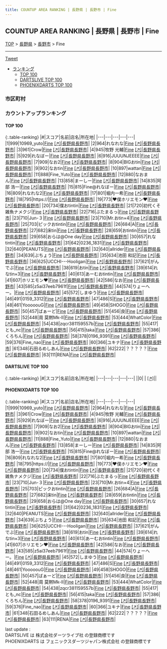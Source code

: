 ```yaml
---
title: COUNTUP AREA RANKING | 長野県 | 長野市 | Fine
---
```

## COUNTUP AREA RANKING | 長野県 | 長野市 | Fine

[TOP](/darts/rank/) > [長野県](/darts/rank/長野県/) > [長野市](/darts/rank/長野県/長野市/) > Fine

___

<a href="https://twitter.com/share?ref_src=twsrc%5Etfw" data-text="COUNTUP AREA RANKING | 長野県長野市Fine" class="twitter-share-button" data-hashtags="DARTSLIVE,PHOENIXDARTS,darts,ダーツ" data-show-count="false">Tweet</a>

* [ランキング](#カウントアップランキング)
    * [TOP 100](#top-100)
    * [DARTSLIVE TOP 100](#dartslive-top-100)
    * [PHOENIXDARTS TOP 100](#phoenixdarts-top-100)

### 市区町村

<ul>

</ul>

### カウントアップランキング

#### TOP 100



{:.table-ranking}
|#|スコア|名前|店名|所在地|
|---|---|---|---|---|
|1|999|<span class="rank-name-pd">10969_yuto</span>|<a href="/darts/rank/shops/78303.html">Fine</a> <a href="https://vs.phoenixdarts.com/jp/shop/shopDetailInfo/s_78303?s_seq=78303">[↗]</a>|<a href="/darts/rank/長野県/長野市">長野県長野市</a>|
|2|964|<span class="rank-name-pd">れなれな</span>|<a href="/darts/rank/shops/78303.html">Fine</a> <a href="https://vs.phoenixdarts.com/jp/shop/shopDetailInfo/s_78303?s_seq=78303">[↗]</a>|<a href="/darts/rank/長野県/長野市">長野県長野市</a>|
|3|961|<span class="rank-name-pd">Crow</span>|<a href="/darts/rank/shops/78303.html">Fine</a> <a href="https://vs.phoenixdarts.com/jp/shop/shopDetailInfo/s_78303?s_seq=78303">[↗]</a>|<a href="/darts/rank/長野県/長野市">長野県長野市</a>|
|4|945|<span class="rank-name-pd"><span class="pro-icon-pd"></span>牧野 光輔</span>|<a href="/darts/rank/shops/78303.html">Fine</a> <a href="https://vs.phoenixdarts.com/jp/shop/shopDetailInfo/s_78303?s_seq=78303">[↗]</a>|<a href="/darts/rank/長野県/長野市">長野県長野市</a>|
|5|929|<span class="rank-name-pd">れなぼー</span>|<a href="/darts/rank/shops/78303.html">Fine</a> <a href="https://vs.phoenixdarts.com/jp/shop/shopDetailInfo/s_78303?s_seq=78303">[↗]</a>|<a href="/darts/rank/長野県/長野市">長野県長野市</a>|
|6|916|<span class="rank-name-pd">JUUUNJEEEE</span>|<a href="/darts/rank/shops/78303.html">Fine</a> <a href="https://vs.phoenixdarts.com/jp/shop/shopDetailInfo/s_78303?s_seq=78303">[↗]</a>|<a href="/darts/rank/長野県/長野市">長野県長野市</a>|
|7|909|<span class="rank-name-pd">なお2</span>|<a href="/darts/rank/shops/78303.html">Fine</a> <a href="https://vs.phoenixdarts.com/jp/shop/shopDetailInfo/s_78303?s_seq=78303">[↗]</a>|<a href="/darts/rank/長野県/長野市">長野県長野市</a>|
|8|904|<span class="rank-name-pd">BIGおtin</span>|<a href="/darts/rank/shops/78303.html">Fine</a> <a href="https://vs.phoenixdarts.com/jp/shop/shopDetailInfo/s_78303?s_seq=78303">[↗]</a>|<a href="/darts/rank/長野県/長野市">長野県長野市</a>|
|9|902|<span class="rank-name-pd">なおtin</span>|<a href="/darts/rank/shops/78303.html">Fine</a> <a href="https://vs.phoenixdarts.com/jp/shop/shopDetailInfo/s_78303?s_seq=78303">[↗]</a>|<a href="/darts/rank/長野県/長野市">長野県長野市</a>|
|10|897|<span class="rank-name-pd">wattan</span>|<a href="/darts/rank/shops/78303.html">Fine</a> <a href="https://vs.phoenixdarts.com/jp/shop/shopDetailInfo/s_78303?s_seq=78303">[↗]</a>|<a href="/darts/rank/長野県/長野市">長野県長野市</a>|
|11|888|<span class="rank-name-pd">Fine_Yuto</span>|<a href="/darts/rank/shops/78303.html">Fine</a> <a href="https://vs.phoenixdarts.com/jp/shop/shopDetailInfo/s_78303?s_seq=78303">[↗]</a>|<a href="/darts/rank/長野県/長野市">長野県長野市</a>|
|12|880|<span class="rank-name-pd">なおまん</span>|<a href="/darts/rank/shops/78303.html">Fine</a> <a href="https://vs.phoenixdarts.com/jp/shop/shopDetailInfo/s_78303?s_seq=78303">[↗]</a>|<a href="/darts/rank/長野県/長野市">長野県長野市</a>|
|13|858|<span class="rank-name-pd">まーしー</span>|<a href="/darts/rank/shops/78303.html">Fine</a> <a href="https://vs.phoenixdarts.com/jp/shop/shopDetailInfo/s_78303?s_seq=78303">[↗]</a>|<a href="/darts/rank/長野県/長野市">長野県長野市</a>|
|14|835|<span class="rank-name-pd">阿部 浩一</span>|<a href="/darts/rank/shops/78303.html">Fine</a> <a href="https://vs.phoenixdarts.com/jp/shop/shopDetailInfo/s_78303?s_seq=78303">[↗]</a>|<a href="/darts/rank/長野県/長野市">長野県長野市</a>|
|15|815|<span class="rank-name-pd">Fine@れなぼー</span>|<a href="/darts/rank/shops/78303.html">Fine</a> <a href="https://vs.phoenixdarts.com/jp/shop/shopDetailInfo/s_78303?s_seq=78303">[↗]</a>|<a href="/darts/rank/長野県/長野市">長野県長野市</a>|
|16|809|<span class="rank-name-pd">れなれな2</span>|<a href="/darts/rank/shops/78303.html">Fine</a> <a href="https://vs.phoenixdarts.com/jp/shop/shopDetailInfo/s_78303?s_seq=78303">[↗]</a>|<a href="/darts/rank/長野県/長野市">長野県長野市</a>|
|17|801|<span class="rank-name-pd">堀内一希</span>|<a href="/darts/rank/shops/78303.html">Fine</a> <a href="https://vs.phoenixdarts.com/jp/shop/shopDetailInfo/s_78303?s_seq=78303">[↗]</a>|<a href="/darts/rank/長野県/長野市">長野県長野市</a>|
|18|795|<span class="rank-name-pd">https://</span>|<a href="/darts/rank/shops/78303.html">Fine</a> <a href="https://vs.phoenixdarts.com/jp/shop/shopDetailInfo/s_78303?s_seq=78303">[↗]</a>|<a href="/darts/rank/長野県/長野市">長野県長野市</a>|
|19|773|<span class="rank-name-pd">❤︎僕ホリエモン❤︎</span>|<a href="/darts/rank/shops/78303.html">Fine</a> <a href="https://vs.phoenixdarts.com/jp/shop/shopDetailInfo/s_78303?s_seq=78303">[↗]</a>|<a href="/darts/rank/長野県/長野市">長野県長野市</a>|
|20|734|<span class="rank-name-pd">僕おtintin</span>|<a href="/darts/rank/shops/78303.html">Fine</a> <a href="https://vs.phoenixdarts.com/jp/shop/shopDetailInfo/s_78303?s_seq=78303">[↗]</a>|<a href="/darts/rank/長野県/長野市">長野県長野市</a>|
|21|720|<span class="rank-name-pd">初代くそ雑魚ナメクジ</span>|<a href="/darts/rank/shops/78303.html">Fine</a> <a href="https://vs.phoenixdarts.com/jp/shop/shopDetailInfo/s_78303?s_seq=78303">[↗]</a>|<a href="/darts/rank/長野県/長野市">長野県長野市</a>|
|22|716|<span class="rank-name-pd">ぶたまるっ</span>|<a href="/darts/rank/shops/78303.html">Fine</a> <a href="https://vs.phoenixdarts.com/jp/shop/shopDetailInfo/s_78303?s_seq=78303">[↗]</a>|<a href="/darts/rank/長野県/長野市">長野県長野市</a>|
|23|710|<span class="rank-name-pd">Jun-３</span>|<a href="/darts/rank/shops/78303.html">Fine</a> <a href="https://vs.phoenixdarts.com/jp/shop/shopDetailInfo/s_78303?s_seq=78303">[↗]</a>|<a href="/darts/rank/長野県/長野市">長野県長野市</a>|
|23|710|<span class="rank-name-pd">Mr.おtin×4</span>|<a href="/darts/rank/shops/78303.html">Fine</a> <a href="https://vs.phoenixdarts.com/jp/shop/shopDetailInfo/s_78303?s_seq=78303">[↗]</a>|<a href="/darts/rank/長野県/長野市">長野県長野市</a>|
|25|703|<span class="rank-name-pd">ピックおtintin</span>|<a href="/darts/rank/shops/78303.html">Fine</a> <a href="https://vs.phoenixdarts.com/jp/shop/shopDetailInfo/s_78303?s_seq=78303">[↗]</a>|<a href="/darts/rank/長野県/長野市">長野県長野市</a>|
|26|684|<span class="rank-name-pd">A</span>|<a href="/darts/rank/shops/78303.html">Fine</a> <a href="https://vs.phoenixdarts.com/jp/shop/shopDetailInfo/s_78303?s_seq=78303">[↗]</a>|<a href="/darts/rank/長野県/長野市">長野県長野市</a>|
|27|682|<span class="rank-name-pd">床tin</span>|<a href="/darts/rank/shops/78303.html">Fine</a> <a href="https://vs.phoenixdarts.com/jp/shop/shopDetailInfo/s_78303?s_seq=78303">[↗]</a>|<a href="/darts/rank/長野県/長野市">長野県長野市</a>|
|28|659|<span class="rank-name-pd">おtintin</span>|<a href="/darts/rank/shops/78303.html">Fine</a> <a href="https://vs.phoenixdarts.com/jp/shop/shopDetailInfo/s_78303?s_seq=78303">[↗]</a>|<a href="/darts/rank/長野県/長野市">長野県長野市</a>|
|29|658|<span class="rank-name-pd">おらは@One day</span>|<a href="/darts/rank/shops/78303.html">Fine</a> <a href="https://vs.phoenixdarts.com/jp/shop/shopDetailInfo/s_78303?s_seq=78303">[↗]</a>|<a href="/darts/rank/長野県/長野市">長野県長野市</a>|
|30|657|<span class="rank-name-pd">れなtintin</span>|<a href="/darts/rank/shops/78303.html">Fine</a> <a href="https://vs.phoenixdarts.com/jp/shop/shopDetailInfo/s_78303?s_seq=78303">[↗]</a>|<a href="/darts/rank/長野県/長野市">長野県長野市</a>|
|31|642|<span class="rank-name-pd">0236_1831</span>|<a href="/darts/rank/shops/78303.html">Fine</a> <a href="https://vs.phoenixdarts.com/jp/shop/shopDetailInfo/s_78303?s_seq=78303">[↗]</a>|<a href="/darts/rank/長野県/長野市">長野県長野市</a>|
|32|640|<span class="rank-name-pd">PEANUTS</span>|<a href="/darts/rank/shops/78303.html">Fine</a> <a href="https://vs.phoenixdarts.com/jp/shop/shopDetailInfo/s_78303?s_seq=78303">[↗]</a>|<a href="/darts/rank/長野県/長野市">長野県長野市</a>|
|32|640|<span class="rank-name-pd">allrider</span>|<a href="/darts/rank/shops/78303.html">Fine</a> <a href="https://vs.phoenixdarts.com/jp/shop/shopDetailInfo/s_78303?s_seq=78303">[↗]</a>|<a href="/darts/rank/長野県/長野市">長野県長野市</a>|
|34|639|<span class="rank-name-pd">ぶちょう</span>|<a href="/darts/rank/shops/78303.html">Fine</a> <a href="https://vs.phoenixdarts.com/jp/shop/shopDetailInfo/s_78303?s_seq=78303">[↗]</a>|<a href="/darts/rank/長野県/長野市">長野県長野市</a>|
|35|634|<span class="rank-name-pd"><span class="pro-icon-pd"></span>池田 和記</span>|<a href="/darts/rank/shops/78303.html">Fine</a> <a href="https://vs.phoenixdarts.com/jp/shop/shopDetailInfo/s_78303?s_seq=78303">[↗]</a>|<a href="/darts/rank/長野県/長野市">長野県長野市</a>|
|36|625|<span class="rank-name-pd">UCCHI---Hooligan</span>|<a href="/darts/rank/shops/78303.html">Fine</a> <a href="https://vs.phoenixdarts.com/jp/shop/shopDetailInfo/s_78303?s_seq=78303">[↗]</a>|<a href="/darts/rank/長野県/長野市">長野県長野市</a>|
|37|621|<span class="rank-name-pd">がんでぶ</span>|<a href="/darts/rank/shops/78303.html">Fine</a> <a href="https://vs.phoenixdarts.com/jp/shop/shopDetailInfo/s_78303?s_seq=78303">[↗]</a>|<a href="/darts/rank/長野県/長野市">長野県長野市</a>|
|38|619|<span class="rank-name-pd">おtin</span>|<a href="/darts/rank/shops/78303.html">Fine</a> <a href="https://vs.phoenixdarts.com/jp/shop/shopDetailInfo/s_78303?s_seq=78303">[↗]</a>|<a href="/darts/rank/長野県/長野市">長野県長野市</a>|
|39|614|<span class="rank-name-pd">れなtin×3</span>|<a href="/darts/rank/shops/78303.html">Fine</a> <a href="https://vs.phoenixdarts.com/jp/shop/shopDetailInfo/s_78303?s_seq=78303">[↗]</a>|<a href="/darts/rank/長野県/長野市">長野県長野市</a>|
|40|613|<span class="rank-name-pd">あーむおtintin</span>|<a href="/darts/rank/shops/78303.html">Fine</a> <a href="https://vs.phoenixdarts.com/jp/shop/shopDetailInfo/s_78303?s_seq=78303">[↗]</a>|<a href="/darts/rank/長野県/長野市">長野県長野市</a>|
|41|607|<span class="rank-name-pd">ホリエモン❤︎</span>|<a href="/darts/rank/shops/78303.html">Fine</a> <a href="https://vs.phoenixdarts.com/jp/shop/shopDetailInfo/s_78303?s_seq=78303">[↗]</a>|<a href="/darts/rank/長野県/長野市">長野県長野市</a>|
|42|586|<span class="rank-name-pd">なお</span>|<a href="/darts/rank/shops/78303.html">Fine</a> <a href="https://vs.phoenixdarts.com/jp/shop/shopDetailInfo/s_78303?s_seq=78303">[↗]</a>|<a href="/darts/rank/長野県/長野市">長野県長野市</a>|
|43|585|<span class="rank-name-pd">z5ai37eeb7961f</span>|<a href="/darts/rank/shops/78303.html">Fine</a> <a href="https://vs.phoenixdarts.com/jp/shop/shopDetailInfo/s_78303?s_seq=78303">[↗]</a>|<a href="/darts/rank/長野県/長野市">長野県長野市</a>|
|44|574|<span class="rank-name-pd">りょーへー。</span>|<a href="/darts/rank/shops/78303.html">Fine</a> <a href="https://vs.phoenixdarts.com/jp/shop/shopDetailInfo/s_78303?s_seq=78303">[↗]</a>|<a href="/darts/rank/長野県/長野市">長野県長野市</a>|
|45|572|<span class="rank-name-pd">しまゆう</span>|<a href="/darts/rank/shops/78303.html">Fine</a> <a href="https://vs.phoenixdarts.com/jp/shop/shopDetailInfo/s_78303?s_seq=78303">[↗]</a>|<a href="/darts/rank/長野県/長野市">長野県長野市</a>|
|46|491|<span class="rank-name-pd">0159_3312</span>|<a href="/darts/rank/shops/78303.html">Fine</a> <a href="https://vs.phoenixdarts.com/jp/shop/shopDetailInfo/s_78303?s_seq=78303">[↗]</a>|<a href="/darts/rank/長野県/長野市">長野県長野市</a>|
|47|486|<span class="rank-name-pd">S</span>|<a href="/darts/rank/shops/78303.html">Fine</a> <a href="https://vs.phoenixdarts.com/jp/shop/shopDetailInfo/s_78303?s_seq=78303">[↗]</a>|<a href="/darts/rank/長野県/長野市">長野県長野市</a>|
|48|461|<span class="rank-name-pd">YooooouG</span>|<a href="/darts/rank/shops/78303.html">Fine</a> <a href="https://vs.phoenixdarts.com/jp/shop/shopDetailInfo/s_78303?s_seq=78303">[↗]</a>|<a href="/darts/rank/長野県/長野市">長野県長野市</a>|
|49|458|<span class="rank-name-pd">SHOGO</span>|<a href="/darts/rank/shops/78303.html">Fine</a> <a href="https://vs.phoenixdarts.com/jp/shop/shopDetailInfo/s_78303?s_seq=78303">[↗]</a>|<a href="/darts/rank/長野県/長野市">長野県長野市</a>|
|50|457|<span class="rank-name-pd">ばぁーど</span>|<a href="/darts/rank/shops/78303.html">Fine</a> <a href="https://vs.phoenixdarts.com/jp/shop/shopDetailInfo/s_78303?s_seq=78303">[↗]</a>|<a href="/darts/rank/長野県/長野市">長野県長野市</a>|
|51|456|<span class="rank-name-pd">良</span>|<a href="/darts/rank/shops/78303.html">Fine</a> <a href="https://vs.phoenixdarts.com/jp/shop/shopDetailInfo/s_78303?s_seq=78303">[↗]</a>|<a href="/darts/rank/長野県/長野市">長野県長野市</a>|
|52|448|<span class="rank-name-pd">周 莫黙Mk-Ⅱ</span>|<a href="/darts/rank/shops/78303.html">Fine</a> <a href="https://vs.phoenixdarts.com/jp/shop/shopDetailInfo/s_78303?s_seq=78303">[↗]</a>|<a href="/darts/rank/長野県/長野市">長野県長野市</a>|
|53|444|<span class="rank-name-pd">WhatColor</span>|<a href="/darts/rank/shops/78303.html">Fine</a> <a href="https://vs.phoenixdarts.com/jp/shop/shopDetailInfo/s_78303?s_seq=78303">[↗]</a>|<a href="/darts/rank/長野県/長野市">長野県長野市</a>|
|54|438|<span class="rank-name-pd">zqcr381159557b</span>|<a href="/darts/rank/shops/78303.html">Fine</a> <a href="https://vs.phoenixdarts.com/jp/shop/shopDetailInfo/s_78303?s_seq=78303">[↗]</a>|<a href="/darts/rank/長野県/長野市">長野県長野市</a>|
|55|417|<span class="rank-name-pd">とも_nc</span>|<a href="/darts/rank/shops/78303.html">Fine</a> <a href="https://vs.phoenixdarts.com/jp/shop/shopDetailInfo/s_78303?s_seq=78303">[↗]</a>|<a href="/darts/rank/長野県/長野市">長野県長野市</a>|
|56|415|<span class="rank-name-pd">taka</span>|<a href="/darts/rank/shops/78303.html">Fine</a> <a href="https://vs.phoenixdarts.com/jp/shop/shopDetailInfo/s_78303?s_seq=78303">[↗]</a>|<a href="/darts/rank/長野県/長野市">長野県長野市</a>|
|57|386|<span class="rank-name-pd">くろちん</span>|<a href="/darts/rank/shops/78303.html">Fine</a> <a href="https://vs.phoenixdarts.com/jp/shop/shopDetailInfo/s_78303?s_seq=78303">[↗]</a>|<a href="/darts/rank/長野県/長野市">長野県長野市</a>|
|58|378|<span class="rank-name-pd">0196_9391</span>|<a href="/darts/rank/shops/78303.html">Fine</a> <a href="https://vs.phoenixdarts.com/jp/shop/shopDetailInfo/s_78303?s_seq=78303">[↗]</a>|<a href="/darts/rank/長野県/長野市">長野県長野市</a>|
|59|376|<span class="rank-name-pd">Fine_nao</span>|<a href="/darts/rank/shops/78303.html">Fine</a> <a href="https://vs.phoenixdarts.com/jp/shop/shopDetailInfo/s_78303?s_seq=78303">[↗]</a>|<a href="/darts/rank/長野県/長野市">長野県長野市</a>|
|60|366|<span class="rank-name-pd">ユキナ</span>|<a href="/darts/rank/shops/78303.html">Fine</a> <a href="https://vs.phoenixdarts.com/jp/shop/shopDetailInfo/s_78303?s_seq=78303">[↗]</a>|<a href="/darts/rank/長野県/長野市">長野県長野市</a>|
|61|348|<span class="rank-name-pd">石田るめしあん</span>|<a href="/darts/rank/shops/78303.html">Fine</a> <a href="https://vs.phoenixdarts.com/jp/shop/shopDetailInfo/s_78303?s_seq=78303">[↗]</a>|<a href="/darts/rank/長野県/長野市">長野県長野市</a>|
|62|222|<span class="rank-name-pd">？？？？？</span>|<a href="/darts/rank/shops/78303.html">Fine</a> <a href="https://vs.phoenixdarts.com/jp/shop/shopDetailInfo/s_78303?s_seq=78303">[↗]</a>|<a href="/darts/rank/長野県/長野市">長野県長野市</a>|
|63|111|<span class="rank-name-pd">RENA</span>|<a href="/darts/rank/shops/78303.html">Fine</a> <a href="https://vs.phoenixdarts.com/jp/shop/shopDetailInfo/s_78303?s_seq=78303">[↗]</a>|<a href="/darts/rank/長野県/長野市">長野県長野市</a>|


#### DARTSLIVE TOP 100



{:.table-ranking}
|#|スコア|名前|店名|所在地|
|---|---|---|---|---|
||0|<span class="rank-name-dl"> </span>|<a href="/darts/rank/shops/.html"></a> <a href="">[↗]</a>|<a href="/darts/rank//"></a>|


#### PHOENIXDARTS TOP 100



{:.table-ranking}
|#|スコア|名前|店名|所在地|
|---|---|---|---|---|
|1|999|<span class="rank-name-pd">10969_yuto</span>|<a href="/darts/rank/shops/78303.html">Fine</a> <a href="https://vs.phoenixdarts.com/jp/shop/shopDetailInfo/s_78303?s_seq=78303">[↗]</a>|<a href="/darts/rank/長野県/長野市">長野県長野市</a>|
|2|964|<span class="rank-name-pd">れなれな</span>|<a href="/darts/rank/shops/78303.html">Fine</a> <a href="https://vs.phoenixdarts.com/jp/shop/shopDetailInfo/s_78303?s_seq=78303">[↗]</a>|<a href="/darts/rank/長野県/長野市">長野県長野市</a>|
|3|961|<span class="rank-name-pd">Crow</span>|<a href="/darts/rank/shops/78303.html">Fine</a> <a href="https://vs.phoenixdarts.com/jp/shop/shopDetailInfo/s_78303?s_seq=78303">[↗]</a>|<a href="/darts/rank/長野県/長野市">長野県長野市</a>|
|4|945|<span class="rank-name-pd"><span class="pro-icon-pd"></span>牧野 光輔</span>|<a href="/darts/rank/shops/78303.html">Fine</a> <a href="https://vs.phoenixdarts.com/jp/shop/shopDetailInfo/s_78303?s_seq=78303">[↗]</a>|<a href="/darts/rank/長野県/長野市">長野県長野市</a>|
|5|929|<span class="rank-name-pd">れなぼー</span>|<a href="/darts/rank/shops/78303.html">Fine</a> <a href="https://vs.phoenixdarts.com/jp/shop/shopDetailInfo/s_78303?s_seq=78303">[↗]</a>|<a href="/darts/rank/長野県/長野市">長野県長野市</a>|
|6|916|<span class="rank-name-pd">JUUUNJEEEE</span>|<a href="/darts/rank/shops/78303.html">Fine</a> <a href="https://vs.phoenixdarts.com/jp/shop/shopDetailInfo/s_78303?s_seq=78303">[↗]</a>|<a href="/darts/rank/長野県/長野市">長野県長野市</a>|
|7|909|<span class="rank-name-pd">なお2</span>|<a href="/darts/rank/shops/78303.html">Fine</a> <a href="https://vs.phoenixdarts.com/jp/shop/shopDetailInfo/s_78303?s_seq=78303">[↗]</a>|<a href="/darts/rank/長野県/長野市">長野県長野市</a>|
|8|904|<span class="rank-name-pd">BIGおtin</span>|<a href="/darts/rank/shops/78303.html">Fine</a> <a href="https://vs.phoenixdarts.com/jp/shop/shopDetailInfo/s_78303?s_seq=78303">[↗]</a>|<a href="/darts/rank/長野県/長野市">長野県長野市</a>|
|9|902|<span class="rank-name-pd">なおtin</span>|<a href="/darts/rank/shops/78303.html">Fine</a> <a href="https://vs.phoenixdarts.com/jp/shop/shopDetailInfo/s_78303?s_seq=78303">[↗]</a>|<a href="/darts/rank/長野県/長野市">長野県長野市</a>|
|10|897|<span class="rank-name-pd">wattan</span>|<a href="/darts/rank/shops/78303.html">Fine</a> <a href="https://vs.phoenixdarts.com/jp/shop/shopDetailInfo/s_78303?s_seq=78303">[↗]</a>|<a href="/darts/rank/長野県/長野市">長野県長野市</a>|
|11|888|<span class="rank-name-pd">Fine_Yuto</span>|<a href="/darts/rank/shops/78303.html">Fine</a> <a href="https://vs.phoenixdarts.com/jp/shop/shopDetailInfo/s_78303?s_seq=78303">[↗]</a>|<a href="/darts/rank/長野県/長野市">長野県長野市</a>|
|12|880|<span class="rank-name-pd">なおまん</span>|<a href="/darts/rank/shops/78303.html">Fine</a> <a href="https://vs.phoenixdarts.com/jp/shop/shopDetailInfo/s_78303?s_seq=78303">[↗]</a>|<a href="/darts/rank/長野県/長野市">長野県長野市</a>|
|13|858|<span class="rank-name-pd">まーしー</span>|<a href="/darts/rank/shops/78303.html">Fine</a> <a href="https://vs.phoenixdarts.com/jp/shop/shopDetailInfo/s_78303?s_seq=78303">[↗]</a>|<a href="/darts/rank/長野県/長野市">長野県長野市</a>|
|14|835|<span class="rank-name-pd">阿部 浩一</span>|<a href="/darts/rank/shops/78303.html">Fine</a> <a href="https://vs.phoenixdarts.com/jp/shop/shopDetailInfo/s_78303?s_seq=78303">[↗]</a>|<a href="/darts/rank/長野県/長野市">長野県長野市</a>|
|15|815|<span class="rank-name-pd">Fine@れなぼー</span>|<a href="/darts/rank/shops/78303.html">Fine</a> <a href="https://vs.phoenixdarts.com/jp/shop/shopDetailInfo/s_78303?s_seq=78303">[↗]</a>|<a href="/darts/rank/長野県/長野市">長野県長野市</a>|
|16|809|<span class="rank-name-pd">れなれな2</span>|<a href="/darts/rank/shops/78303.html">Fine</a> <a href="https://vs.phoenixdarts.com/jp/shop/shopDetailInfo/s_78303?s_seq=78303">[↗]</a>|<a href="/darts/rank/長野県/長野市">長野県長野市</a>|
|17|801|<span class="rank-name-pd">堀内一希</span>|<a href="/darts/rank/shops/78303.html">Fine</a> <a href="https://vs.phoenixdarts.com/jp/shop/shopDetailInfo/s_78303?s_seq=78303">[↗]</a>|<a href="/darts/rank/長野県/長野市">長野県長野市</a>|
|18|795|<span class="rank-name-pd">https://</span>|<a href="/darts/rank/shops/78303.html">Fine</a> <a href="https://vs.phoenixdarts.com/jp/shop/shopDetailInfo/s_78303?s_seq=78303">[↗]</a>|<a href="/darts/rank/長野県/長野市">長野県長野市</a>|
|19|773|<span class="rank-name-pd">❤︎僕ホリエモン❤︎</span>|<a href="/darts/rank/shops/78303.html">Fine</a> <a href="https://vs.phoenixdarts.com/jp/shop/shopDetailInfo/s_78303?s_seq=78303">[↗]</a>|<a href="/darts/rank/長野県/長野市">長野県長野市</a>|
|20|734|<span class="rank-name-pd">僕おtintin</span>|<a href="/darts/rank/shops/78303.html">Fine</a> <a href="https://vs.phoenixdarts.com/jp/shop/shopDetailInfo/s_78303?s_seq=78303">[↗]</a>|<a href="/darts/rank/長野県/長野市">長野県長野市</a>|
|21|720|<span class="rank-name-pd">初代くそ雑魚ナメクジ</span>|<a href="/darts/rank/shops/78303.html">Fine</a> <a href="https://vs.phoenixdarts.com/jp/shop/shopDetailInfo/s_78303?s_seq=78303">[↗]</a>|<a href="/darts/rank/長野県/長野市">長野県長野市</a>|
|22|716|<span class="rank-name-pd">ぶたまるっ</span>|<a href="/darts/rank/shops/78303.html">Fine</a> <a href="https://vs.phoenixdarts.com/jp/shop/shopDetailInfo/s_78303?s_seq=78303">[↗]</a>|<a href="/darts/rank/長野県/長野市">長野県長野市</a>|
|23|710|<span class="rank-name-pd">Jun-３</span>|<a href="/darts/rank/shops/78303.html">Fine</a> <a href="https://vs.phoenixdarts.com/jp/shop/shopDetailInfo/s_78303?s_seq=78303">[↗]</a>|<a href="/darts/rank/長野県/長野市">長野県長野市</a>|
|23|710|<span class="rank-name-pd">Mr.おtin×4</span>|<a href="/darts/rank/shops/78303.html">Fine</a> <a href="https://vs.phoenixdarts.com/jp/shop/shopDetailInfo/s_78303?s_seq=78303">[↗]</a>|<a href="/darts/rank/長野県/長野市">長野県長野市</a>|
|25|703|<span class="rank-name-pd">ピックおtintin</span>|<a href="/darts/rank/shops/78303.html">Fine</a> <a href="https://vs.phoenixdarts.com/jp/shop/shopDetailInfo/s_78303?s_seq=78303">[↗]</a>|<a href="/darts/rank/長野県/長野市">長野県長野市</a>|
|26|684|<span class="rank-name-pd">A</span>|<a href="/darts/rank/shops/78303.html">Fine</a> <a href="https://vs.phoenixdarts.com/jp/shop/shopDetailInfo/s_78303?s_seq=78303">[↗]</a>|<a href="/darts/rank/長野県/長野市">長野県長野市</a>|
|27|682|<span class="rank-name-pd">床tin</span>|<a href="/darts/rank/shops/78303.html">Fine</a> <a href="https://vs.phoenixdarts.com/jp/shop/shopDetailInfo/s_78303?s_seq=78303">[↗]</a>|<a href="/darts/rank/長野県/長野市">長野県長野市</a>|
|28|659|<span class="rank-name-pd">おtintin</span>|<a href="/darts/rank/shops/78303.html">Fine</a> <a href="https://vs.phoenixdarts.com/jp/shop/shopDetailInfo/s_78303?s_seq=78303">[↗]</a>|<a href="/darts/rank/長野県/長野市">長野県長野市</a>|
|29|658|<span class="rank-name-pd">おらは@One day</span>|<a href="/darts/rank/shops/78303.html">Fine</a> <a href="https://vs.phoenixdarts.com/jp/shop/shopDetailInfo/s_78303?s_seq=78303">[↗]</a>|<a href="/darts/rank/長野県/長野市">長野県長野市</a>|
|30|657|<span class="rank-name-pd">れなtintin</span>|<a href="/darts/rank/shops/78303.html">Fine</a> <a href="https://vs.phoenixdarts.com/jp/shop/shopDetailInfo/s_78303?s_seq=78303">[↗]</a>|<a href="/darts/rank/長野県/長野市">長野県長野市</a>|
|31|642|<span class="rank-name-pd">0236_1831</span>|<a href="/darts/rank/shops/78303.html">Fine</a> <a href="https://vs.phoenixdarts.com/jp/shop/shopDetailInfo/s_78303?s_seq=78303">[↗]</a>|<a href="/darts/rank/長野県/長野市">長野県長野市</a>|
|32|640|<span class="rank-name-pd">PEANUTS</span>|<a href="/darts/rank/shops/78303.html">Fine</a> <a href="https://vs.phoenixdarts.com/jp/shop/shopDetailInfo/s_78303?s_seq=78303">[↗]</a>|<a href="/darts/rank/長野県/長野市">長野県長野市</a>|
|32|640|<span class="rank-name-pd">allrider</span>|<a href="/darts/rank/shops/78303.html">Fine</a> <a href="https://vs.phoenixdarts.com/jp/shop/shopDetailInfo/s_78303?s_seq=78303">[↗]</a>|<a href="/darts/rank/長野県/長野市">長野県長野市</a>|
|34|639|<span class="rank-name-pd">ぶちょう</span>|<a href="/darts/rank/shops/78303.html">Fine</a> <a href="https://vs.phoenixdarts.com/jp/shop/shopDetailInfo/s_78303?s_seq=78303">[↗]</a>|<a href="/darts/rank/長野県/長野市">長野県長野市</a>|
|35|634|<span class="rank-name-pd"><span class="pro-icon-pd"></span>池田 和記</span>|<a href="/darts/rank/shops/78303.html">Fine</a> <a href="https://vs.phoenixdarts.com/jp/shop/shopDetailInfo/s_78303?s_seq=78303">[↗]</a>|<a href="/darts/rank/長野県/長野市">長野県長野市</a>|
|36|625|<span class="rank-name-pd">UCCHI---Hooligan</span>|<a href="/darts/rank/shops/78303.html">Fine</a> <a href="https://vs.phoenixdarts.com/jp/shop/shopDetailInfo/s_78303?s_seq=78303">[↗]</a>|<a href="/darts/rank/長野県/長野市">長野県長野市</a>|
|37|621|<span class="rank-name-pd">がんでぶ</span>|<a href="/darts/rank/shops/78303.html">Fine</a> <a href="https://vs.phoenixdarts.com/jp/shop/shopDetailInfo/s_78303?s_seq=78303">[↗]</a>|<a href="/darts/rank/長野県/長野市">長野県長野市</a>|
|38|619|<span class="rank-name-pd">おtin</span>|<a href="/darts/rank/shops/78303.html">Fine</a> <a href="https://vs.phoenixdarts.com/jp/shop/shopDetailInfo/s_78303?s_seq=78303">[↗]</a>|<a href="/darts/rank/長野県/長野市">長野県長野市</a>|
|39|614|<span class="rank-name-pd">れなtin×3</span>|<a href="/darts/rank/shops/78303.html">Fine</a> <a href="https://vs.phoenixdarts.com/jp/shop/shopDetailInfo/s_78303?s_seq=78303">[↗]</a>|<a href="/darts/rank/長野県/長野市">長野県長野市</a>|
|40|613|<span class="rank-name-pd">あーむおtintin</span>|<a href="/darts/rank/shops/78303.html">Fine</a> <a href="https://vs.phoenixdarts.com/jp/shop/shopDetailInfo/s_78303?s_seq=78303">[↗]</a>|<a href="/darts/rank/長野県/長野市">長野県長野市</a>|
|41|607|<span class="rank-name-pd">ホリエモン❤︎</span>|<a href="/darts/rank/shops/78303.html">Fine</a> <a href="https://vs.phoenixdarts.com/jp/shop/shopDetailInfo/s_78303?s_seq=78303">[↗]</a>|<a href="/darts/rank/長野県/長野市">長野県長野市</a>|
|42|586|<span class="rank-name-pd">なお</span>|<a href="/darts/rank/shops/78303.html">Fine</a> <a href="https://vs.phoenixdarts.com/jp/shop/shopDetailInfo/s_78303?s_seq=78303">[↗]</a>|<a href="/darts/rank/長野県/長野市">長野県長野市</a>|
|43|585|<span class="rank-name-pd">z5ai37eeb7961f</span>|<a href="/darts/rank/shops/78303.html">Fine</a> <a href="https://vs.phoenixdarts.com/jp/shop/shopDetailInfo/s_78303?s_seq=78303">[↗]</a>|<a href="/darts/rank/長野県/長野市">長野県長野市</a>|
|44|574|<span class="rank-name-pd">りょーへー。</span>|<a href="/darts/rank/shops/78303.html">Fine</a> <a href="https://vs.phoenixdarts.com/jp/shop/shopDetailInfo/s_78303?s_seq=78303">[↗]</a>|<a href="/darts/rank/長野県/長野市">長野県長野市</a>|
|45|572|<span class="rank-name-pd">しまゆう</span>|<a href="/darts/rank/shops/78303.html">Fine</a> <a href="https://vs.phoenixdarts.com/jp/shop/shopDetailInfo/s_78303?s_seq=78303">[↗]</a>|<a href="/darts/rank/長野県/長野市">長野県長野市</a>|
|46|491|<span class="rank-name-pd">0159_3312</span>|<a href="/darts/rank/shops/78303.html">Fine</a> <a href="https://vs.phoenixdarts.com/jp/shop/shopDetailInfo/s_78303?s_seq=78303">[↗]</a>|<a href="/darts/rank/長野県/長野市">長野県長野市</a>|
|47|486|<span class="rank-name-pd">S</span>|<a href="/darts/rank/shops/78303.html">Fine</a> <a href="https://vs.phoenixdarts.com/jp/shop/shopDetailInfo/s_78303?s_seq=78303">[↗]</a>|<a href="/darts/rank/長野県/長野市">長野県長野市</a>|
|48|461|<span class="rank-name-pd">YooooouG</span>|<a href="/darts/rank/shops/78303.html">Fine</a> <a href="https://vs.phoenixdarts.com/jp/shop/shopDetailInfo/s_78303?s_seq=78303">[↗]</a>|<a href="/darts/rank/長野県/長野市">長野県長野市</a>|
|49|458|<span class="rank-name-pd">SHOGO</span>|<a href="/darts/rank/shops/78303.html">Fine</a> <a href="https://vs.phoenixdarts.com/jp/shop/shopDetailInfo/s_78303?s_seq=78303">[↗]</a>|<a href="/darts/rank/長野県/長野市">長野県長野市</a>|
|50|457|<span class="rank-name-pd">ばぁーど</span>|<a href="/darts/rank/shops/78303.html">Fine</a> <a href="https://vs.phoenixdarts.com/jp/shop/shopDetailInfo/s_78303?s_seq=78303">[↗]</a>|<a href="/darts/rank/長野県/長野市">長野県長野市</a>|
|51|456|<span class="rank-name-pd">良</span>|<a href="/darts/rank/shops/78303.html">Fine</a> <a href="https://vs.phoenixdarts.com/jp/shop/shopDetailInfo/s_78303?s_seq=78303">[↗]</a>|<a href="/darts/rank/長野県/長野市">長野県長野市</a>|
|52|448|<span class="rank-name-pd">周 莫黙Mk-Ⅱ</span>|<a href="/darts/rank/shops/78303.html">Fine</a> <a href="https://vs.phoenixdarts.com/jp/shop/shopDetailInfo/s_78303?s_seq=78303">[↗]</a>|<a href="/darts/rank/長野県/長野市">長野県長野市</a>|
|53|444|<span class="rank-name-pd">WhatColor</span>|<a href="/darts/rank/shops/78303.html">Fine</a> <a href="https://vs.phoenixdarts.com/jp/shop/shopDetailInfo/s_78303?s_seq=78303">[↗]</a>|<a href="/darts/rank/長野県/長野市">長野県長野市</a>|
|54|438|<span class="rank-name-pd">zqcr381159557b</span>|<a href="/darts/rank/shops/78303.html">Fine</a> <a href="https://vs.phoenixdarts.com/jp/shop/shopDetailInfo/s_78303?s_seq=78303">[↗]</a>|<a href="/darts/rank/長野県/長野市">長野県長野市</a>|
|55|417|<span class="rank-name-pd">とも_nc</span>|<a href="/darts/rank/shops/78303.html">Fine</a> <a href="https://vs.phoenixdarts.com/jp/shop/shopDetailInfo/s_78303?s_seq=78303">[↗]</a>|<a href="/darts/rank/長野県/長野市">長野県長野市</a>|
|56|415|<span class="rank-name-pd">taka</span>|<a href="/darts/rank/shops/78303.html">Fine</a> <a href="https://vs.phoenixdarts.com/jp/shop/shopDetailInfo/s_78303?s_seq=78303">[↗]</a>|<a href="/darts/rank/長野県/長野市">長野県長野市</a>|
|57|386|<span class="rank-name-pd">くろちん</span>|<a href="/darts/rank/shops/78303.html">Fine</a> <a href="https://vs.phoenixdarts.com/jp/shop/shopDetailInfo/s_78303?s_seq=78303">[↗]</a>|<a href="/darts/rank/長野県/長野市">長野県長野市</a>|
|58|378|<span class="rank-name-pd">0196_9391</span>|<a href="/darts/rank/shops/78303.html">Fine</a> <a href="https://vs.phoenixdarts.com/jp/shop/shopDetailInfo/s_78303?s_seq=78303">[↗]</a>|<a href="/darts/rank/長野県/長野市">長野県長野市</a>|
|59|376|<span class="rank-name-pd">Fine_nao</span>|<a href="/darts/rank/shops/78303.html">Fine</a> <a href="https://vs.phoenixdarts.com/jp/shop/shopDetailInfo/s_78303?s_seq=78303">[↗]</a>|<a href="/darts/rank/長野県/長野市">長野県長野市</a>|
|60|366|<span class="rank-name-pd">ユキナ</span>|<a href="/darts/rank/shops/78303.html">Fine</a> <a href="https://vs.phoenixdarts.com/jp/shop/shopDetailInfo/s_78303?s_seq=78303">[↗]</a>|<a href="/darts/rank/長野県/長野市">長野県長野市</a>|
|61|348|<span class="rank-name-pd">石田るめしあん</span>|<a href="/darts/rank/shops/78303.html">Fine</a> <a href="https://vs.phoenixdarts.com/jp/shop/shopDetailInfo/s_78303?s_seq=78303">[↗]</a>|<a href="/darts/rank/長野県/長野市">長野県長野市</a>|
|62|222|<span class="rank-name-pd">？？？？？</span>|<a href="/darts/rank/shops/78303.html">Fine</a> <a href="https://vs.phoenixdarts.com/jp/shop/shopDetailInfo/s_78303?s_seq=78303">[↗]</a>|<a href="/darts/rank/長野県/長野市">長野県長野市</a>|
|63|111|<span class="rank-name-pd">RENA</span>|<a href="/darts/rank/shops/78303.html">Fine</a> <a href="https://vs.phoenixdarts.com/jp/shop/shopDetailInfo/s_78303?s_seq=78303">[↗]</a>|<a href="/darts/rank/長野県/長野市">長野県長野市</a>|


<div class="footer border-top border-gray-light mt-5 pt-3 text-right text-gray">
    last update : <span style="font-weight: italic" id="foot_last_modified"></span><br />
    DARTSLIVE は 株式会社ダーツライブ社 の登録商標です<br />
    PHOENIXDARTS は フェニックスダーツジャパン株式会社 の登録商標です<br />
</div>

<script src="https://cdnjs.cloudflare.com/ajax/libs/jquery.tablesorter/2.31.3/js/jquery.tablesorter.min.js" integrity="sha512-qzgd5cYSZcosqpzpn7zF2ZId8f/8CHmFKZ8j7mU4OUXTNRd5g+ZHBPsgKEwoqxCtdQvExE5LprwwPAgoicguNg==" crossorigin="anonymous" referrerpolicy="no-referrer"></script>
<link rel="stylesheet" href="https://cdnjs.cloudflare.com/ajax/libs/jquery.tablesorter/2.31.3/css/theme.default.min.css" integrity="sha512-wghhOJkjQX0Lh3NSWvNKeZ0ZpNn+SPVXX1Qyc9OCaogADktxrBiBdKGDoqVUOyhStvMBmJQ8ZdMHiR3wuEq8+w==" crossorigin="anonymous" referrerpolicy="no-referrer" />
<script>
$(function() {
    $(".table-ranking").tablesorter({sortList:[[0, 0]]});
    $("#foot_last_modified").text(formatDate(new Date(document.lastModified), 'yyyy-MM-dd HH:mm:ss'));
});
</script>

<script async src="https://platform.twitter.com/widgets.js" charset="utf-8"></script>